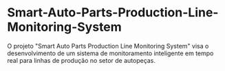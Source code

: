 # Smart-Auto-Parts-Production-Line-Monitoring-System
O projeto "Smart Auto Parts Production Line Monitoring System" visa o desenvolvimento de um sistema de monitoramento inteligente em tempo real para linhas de produção no setor de autopeças. 
